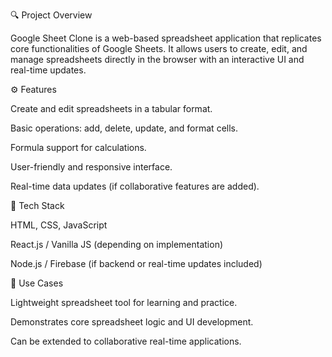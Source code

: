 🔍 Project Overview

Google Sheet Clone is a web-based spreadsheet application that replicates core functionalities of Google Sheets. It allows users to create, edit, and manage spreadsheets directly in the browser with an interactive UI and real-time updates.

⚙️ Features

Create and edit spreadsheets in a tabular format.

Basic operations: add, delete, update, and format cells.

Formula support for calculations.

User-friendly and responsive interface.

Real-time data updates (if collaborative features are added).

🚀 Tech Stack

HTML, CSS, JavaScript

React.js / Vanilla JS (depending on implementation)

Node.js / Firebase (if backend or real-time updates included)

📌 Use Cases

Lightweight spreadsheet tool for learning and practice.

Demonstrates core spreadsheet logic and UI development.

Can be extended to collaborative real-time applications.
